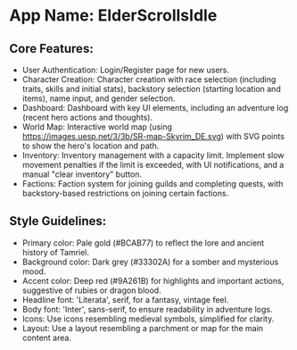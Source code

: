 # **App Name**: ElderScrollsIdle

## Core Features:

- User Authentication: Login/Register page for new users.
- Character Creation: Character creation with race selection (including traits, skills and initial stats), backstory selection (starting location and items), name input, and gender selection.
- Dashboard: Dashboard with key UI elements, including an adventure log (recent hero actions and thoughts).
- World Map: Interactive world map (using https://images.uesp.net/3/3b/SR-map-Skyrim_DE.svg) with SVG points to show the hero's location and path.
- Inventory: Inventory management with a capacity limit.  Implement slow movement penalties if the limit is exceeded, with UI notifications, and a manual "clear inventory" button.
- Factions: Faction system for joining guilds and completing quests, with backstory-based restrictions on joining certain factions.

## Style Guidelines:

- Primary color: Pale gold (#BCAB77) to reflect the lore and ancient history of Tamriel.
- Background color: Dark grey (#33302A) for a somber and mysterious mood.
- Accent color: Deep red (#9A261B) for highlights and important actions, suggestive of rubies or dragon blood.
- Headline font: 'Literata', serif, for a fantasy, vintage feel.
- Body font: 'Inter', sans-serif, to ensure readability in adventure logs.
- Icons: Use icons resembling medieval symbols, simplified for clarity.
- Layout: Use a layout resembling a parchment or map for the main content area.